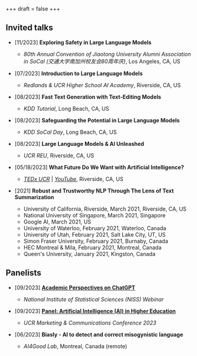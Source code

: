 +++
draft = false
+++

## Invited talks
- [11/2023] **Exploring Safety in Large Language Models**
  - *80th Annual Convention of Jiaotong University Alumni Association in SoCal (交通大学南加州校友会80周年庆)*, Los Angeles, CA, US

- [07/2023] **Introduction to Large Language Models**
  - *Redlands & UCR Higher School AI Academy*, Riverside, CA, US

- [08/2023] **Fast Text Generation with Text-Editing Models**
  - *KDD Tutorial*, Long Beach, CA, US

- [08/2023] **Safeguarding the Potential in Large Language Models**
  - *KDD SoCal Day*, Long Beach, CA, US

- [08/2023] **Large Language Models & AI Unleashed**
  - *UCR REU*, Riverside, CA, US

- [05/18/2023] **What Future Do We Want with Artificial Intelligence?**
  - [*TEDx UCR*](https://www.tedxucr.org/) | [*YouTube*](https://www.youtube.com/watch?v=w5fmMcrwk_I), Riverside, CA, US

- [2021] **Robust and Trustworthy NLP Through The Lens of Text Summarization**
  - University of California, Riverside, March 2021, Riverside, CA, US
  - National University of Singapore, March 2021, Singapore
  - Google AI, March 2021, US
  - University of Waterloo, February 2021, Waterloo, Canada
  - University of Utah, February 2021, Salt Lake City, UT, US
  - Simon Fraser University, February 2021, Burnaby, Canada
  - HEC Montreal & Mila, February 2021, Montreal, Canada
  - Queen's University, January 2021, Kingston, Canada

## Panelists 

- [09/2023] **[Academic Perspectives on ChatGPT](https://www.niss.org/events/academic-perspectives-chatgpt)**
  - *National Institute of Statistical Sciences (NISS) Webinar*

- [09/2023] **[Panel: Artificial Intelligence (AI) in Higher Education](https://brand.ucr.edu/conference-2023#11-1145-am-morning-sessions)**
  - *UCR Marketing & Communications Conference 2023*

- [06/2023] **Biasly - AI to detect and correct misogynistic language**
  - *AI4Good Lab*, Montreal, Canada (remote)
